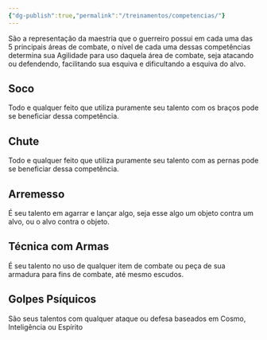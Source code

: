 ```yaml
---
{"dg-publish":true,"permalink":"/treinamentos/competencias/"}
---
```


São a representação da maestria que o guerreiro possui em cada uma das 5 principais áreas de combate, o nível de cada uma dessas competências determina sua Agilidade para uso daquela área de combate, seja atacando ou defendendo, facilitando sua esquiva e dificultando a esquiva do alvo.

## Soco

Todo e qualquer feito que utiliza puramente seu talento com os braços pode se beneficiar dessa competência.

## Chute

Todo e qualquer feito que utiliza puramente seu talento com as pernas pode se beneficiar dessa competência.

## Arremesso

É seu talento em agarrar e lançar algo, seja esse algo um objeto contra um alvo, ou o alvo contra o objeto.

## Técnica com Armas

É seu talento no uso de qualquer item de combate ou peça de sua armadura para fins de combate, até mesmo escudos.

## Golpes Psíquicos

São seus talentos com qualquer ataque ou defesa baseados em Cosmo, Inteligência ou Espírito
